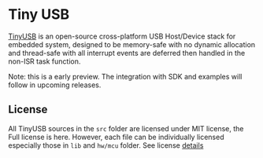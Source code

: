 # Tiny USB

[TinyUSB](https://docs.tinyusb.org/en/latest/index.html) is an open-source cross-platform USB Host/Device stack for embedded system, designed to be memory-safe with no dynamic allocation and thread-safe with all interrupt events are deferred then handled in the non-ISR task function.

Note: this is a early preview. The integration with SDK and examples will follow in upcoming releases.

## License

All TinyUSB sources in the `src` folder are licensed under MIT license, the Full license is here. However, each file can be individually licensed especially those in `lib` and `hw/mcu` folder. See license [details](https://github.com/hathach/tinyusb#license)
